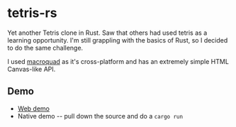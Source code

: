 # tetris-rs

Yet another Tetris clone in Rust. Saw that others had used tetris as a learning opportunity. I'm still grappling with
the basics of Rust, so I decided to do the same challenge.

I used [macroquad](https://crates.io/crates/macroquad) as it's cross-platform and has an extremely simple HTML Canvas-like API.

## Demo

- [Web demo](https://battesonb.github.io/tetris-rs)
- Native demo -- pull down the source and do a `cargo run`
